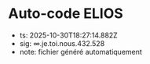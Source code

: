# Auto-code ELIOS
- ts: 2025-10-30T18:27:14.882Z
- sig: ∞.je.toi.nous.432.528
- note: fichier généré automatiquement
